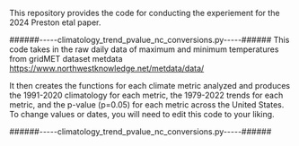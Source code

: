 This repository provides the code for conducting the experiement for the 2024 Preston etal paper. 


######-----climatology_trend_pvalue_nc_conversions.py-----######
This code takes in the raw daily data of maximum and minimum temperatures from gridMET dataset metdata https://www.northwestknowledge.net/metdata/data/

It then creates the functions for each climate metric analyzed and produces the 1991-2020 climatology for each metric, the 1979-2022 trends for each metric, and the p-value (p=0.05) for each metric across the United States. 
To change values or dates, you will need to edit this code to your liking.

######-----climatology_trend_pvalue_nc_conversions.py-----######


